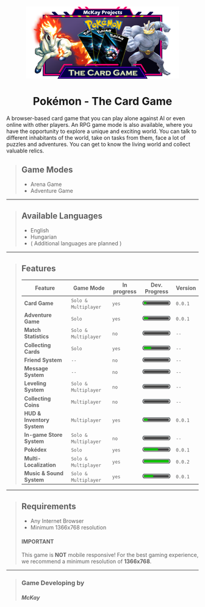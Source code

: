 <p align="center">
  <img width="400" src="./client/public/images/logo/home_logo_3.png" alt="logo">
  <h1 align="center">Pokémon - The Card Game</h1>
</p>

A browser-based card game that you can play alone against AI or even online with other players.
An RPG game mode is also available, where you have the opportunity to explore a unique and exciting world. You can talk to different inhabitants of the world, take on tasks from them, face a lot of puzzles and adventures.
You can get to know the living world and collect valuable relics.


> ## Game Modes
> - Arena Game
> - Adventure Game

---

> ## Available Languages
> - English
> - Hungarian
> - ( Additional languages ​​are planned )

---

> ## Features
>
> |Feature                    |Game Mode             |In progress |Dev. Progress  | Version |
> |---------------------------|----------------------|------------|---------------|---------|
> |**Card Game**              |`Solo & Multiplayer`  |`yes`       |<img width="100" src="./client/public/images/progress_bar/p_5.png" title="5%">               |`0.0.1`  |
> |**Adventure Game**         |`Solo`                |`yes`       |<img width="100" src="./client/public/images/progress_bar/p_11.png" title="11%">               |`0.0.1`  |
> |**Match Statistics**       |`Solo & Multiplayer`  |`no`        |<img width="100" src="./client/public/images/progress_bar/p_0.png" title="0%">               |`--`     |
> |**Collecting Cards**       |`Solo`                |`yes`       |<img width="100" src="./client/public/images/progress_bar/p_25.png" title="25%">               |`--`     |
> |**Friend System**          |`--`                  |`no`        |<img width="100" src="./client/public/images/progress_bar/p_0.png" title="0%">               |`--`     |
> |**Message System**         |`--`                  |`no`        |<img width="100" src="./client/public/images/progress_bar/p_0.png" title="0%">               |`--`     |
> |**Leveling System**        |`Solo & Multiplayer`  |`no`        |<img width="100" src="./client/public/images/progress_bar/p_0.png" title="0%">               |`--`     |
> |**Collecting Coins**       |`Multiplayer`         |`no`        |<img width="100" src="./client/public/images/progress_bar/p_0.png" title="0%">               |`--`     |
> |**HUD & Inventory System** |`Multiplayer`         |`yes`       |<img width="100" src="./client/public/images/progress_bar/p_10.png" title="10%">               |`0.0.1`  |
> |**In-game Store System**   |`Solo & Multiplayer`  |`no`        |<img width="100" src="./client/public/images/progress_bar/p_0.png" title="0%">               |`--`     |
> |**Pokédex**                |`Solo`                |`yes`       |<img width="100" src="./client/public/images/progress_bar/p_55.png" title="55%">               |`0.0.1`  |
> |**Multi-Localization**     |`Solo & Multiplayer`  |`yes`       |<img width="100" src="./client/public/images/progress_bar/p_100.png" title="100%">               |`0.0.2`  |
> |**Music & Sound System**     |`Solo & Multiplayer`  |`yes`       |<img width="100" src="./client/public/images/progress_bar/p_33.png" title="33%">               |`0.0.1`  |

---

> ## Requirements
> - Any Internet Browser
> - Minimum 1366x768 resolution
> 
> #### **IMPORTANT**
> This game is **NOT** mobile responsive!
> For the best gaming experience, we recommend a minimum resolution of **1366x768**.

---

> ### Game Developing by
> #### _McKay_